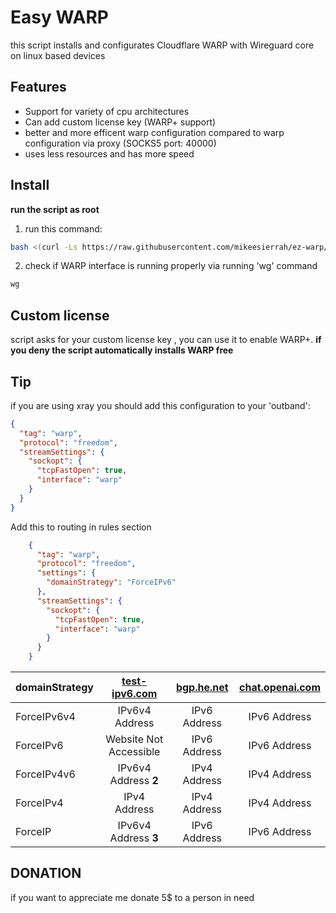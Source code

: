 # Easy WARP
this script installs and configurates Cloudflare WARP with Wireguard core on linux based devices

## Features

- Support for variety of cpu architectures
- Can add custom license key (WARP+ support)
- better and more efficent warp configuration compared to warp configuration via proxy (SOCKS5 port: 40000) 
- uses less resources and has more speed

## Install

**run the script as root**
1. run this command:
```bash
bash <(curl -Ls https://raw.githubusercontent.com/mikeesierrah/ez-warp/main/ez-warp.sh)
```
2. check if WARP interface is running properly via running 'wg' command
```bash
wg
```

## Custom license
script asks for your custom license key , you can use it to enable WARP+.
**if you deny the script automatically installs WARP free**

## Tip
if you are using xray you should add this configuration to your 'outband': 
```json
{
  "tag": "warp",
  "protocol": "freedom",
  "streamSettings": {
    "sockopt": {
      "tcpFastOpen": true,
      "interface": "warp"
    }
  }
}
```
Add this to routing in rules section
```json
    {
      "tag": "warp",
      "protocol": "freedom",
      "settings": {
        "domainStrategy": "ForceIPv6"
      },
      "streamSettings": {
        "sockopt": {
          "tcpFastOpen": true,
          "interface": "warp"
        }
      }
    }
```
| domainStrategy | [test-ipv6.com](https://test-ipv6.com/) | [bgp.he.net](https://bgp.he.net/) | [chat.openai.com](https://chat.openai.com/cdn-cgi/trace) |
| :--- | :---: | :---: | :---: |
| ForceIPv6v4 | IPv6v4 Address | IPv6 Address | IPv6 Address |
| ForceIPv6 | Website Not Accessible | IPv6 Address | IPv6 Address |
| ForceIPv4v6 | IPv6v4 Address **2** | IPv4 Address | IPv4 Address |
| ForceIPv4 | IPv4 Address | IPv4 Address | IPv4 Address |
| ForceIP | IPv6v4 Address **3** | IPv6 Address | IPv6 Address |

## DONATION
if you want to appreciate me donate 5$ to a person in need

